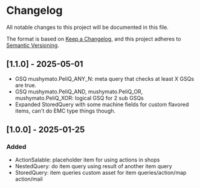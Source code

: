 # Changelog

All notable changes to this project will be documented in this file.

The format is based on [Keep a Changelog](https://keepachangelog.com/en/1.1.0/), and this project adheres to [Semantic Versioning](https://semver.org/spec/v2.0.0.html).

## [1.1.0] - 2025-05-01

- GSQ mushymato.PeliQ_ANY_N: meta query that checks at least X GSQs are true.
- GSQ mushymato.PeliQ_AND, mushymato.PeliQ_OR, mushymato.PeliQ_XOR: logical GSQ for 2 sub GSQs
- Expanded StoredQuery with some machine fields for custom flavored items, can't do EMC type things though.

## [1.0.0] - 2025-01-25

### Added

- ActionSalable: placeholder item for using actions in shops
- NestedQuery: do item query using result of another item query
- StoredQuery: item queries custom asset for item queries/action/map action/mail
